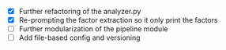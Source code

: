 - [x] Further refactoring of the analyzer.py
- [x] Re-prompting the factor extraction so it only print the factors
- [ ] Further modularization of the pipeline module
- [ ] Add file-based config and versioning
